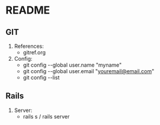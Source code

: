 # README

## GIT
1. References:
    - gitref.org
2. Config:
    - git config --global user.name "myname"
    - git config --global user.email "youremail@email.com"
    - git config --list

## Rails
1. Server:
    - rails s / rails server